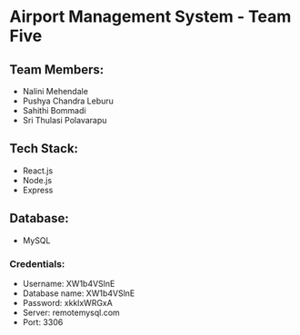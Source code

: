 # Airport Management System - Team Five

## Team Members:
- Nalini Mehendale
- Pushya Chandra Leburu
- Sahithi Bommadi
- Sri Thulasi Polavarapu

## Tech Stack:
- React.js
- Node.js
- Express

## Database:
- MySQL

### Credentials:
- Username: XW1b4VSlnE
- Database name: XW1b4VSlnE
- Password: xkklxWRGxA
- Server: remotemysql.com
- Port: 3306
